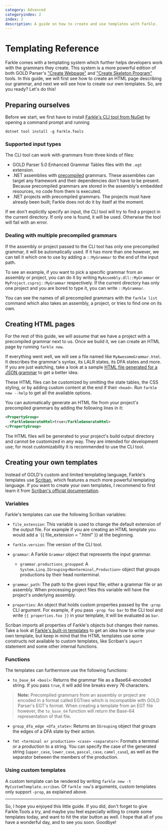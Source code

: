 ```yaml
---
category: Advanced
categoryindex: 2
index: 2
description: A guide on how to create and use templates with Farkle.
---
```

# Templating Reference

Farkle comes with a templating system which further helps developers work with the grammars they create. This system is a more powerful edition of both GOLD Parser's ["Create Webpage"][gold-webpage] and ["Create Skeleton Program"][gold-skeleton] tools. In this guide, we will first see how to create an HTML page describing our grammar, and next we will see how to create our own templates. So, are you ready? Let's do this!

## Preparing ourselves

Before we start, we first have to install [Farkle's CLI tool from NuGet][farkle-tools-nuget] by opening a command prompt and running

```
dotnet tool install -g Farkle.Tools
```

### Supported input types

The CLI tool can work with grammars from three kinds of files:

* GOLD Parser 5.0 Enhanced Grammar Tables files with the `.egt` extension.
* .NET assemblies with [precompiled](the-precompiler.html) grammars. These assemblies can target any framework and their dependencies don't have to be present. Because precompiled grammars are stored in the assembly's embedded resources, no code from them is executed.
* .NET projects with precompiled grammars. The projects must have already been built; Farkle does not do it by itself at the moment.

If we don't explicitly specify an input, the CLI tool will try to find a project in the current directory. If only one is found, it will be used. Otherwise the tool will fail with an error.

### Dealing with multiple precompiled grammars

If the assembly or project passed to the CLI tool has only one precompiled grammar, it will be automatically used. If it has more than one however, we can tell it which one to use by adding a `::MyGrammar` to the end of the input path.

To see an example, if you want to pick a specific grammar from an assembly or project, you can do it by writing `MyAssembly.dll::MyGrammar` or `MyProject.csproj::MyGrammar` respectively. If the current directory has only one project and you are bored to type it, you can write `::MyGrammar`.

You can see the names of all precompiled grammars with the `farkle list` command which also takes an assembly, a project, or tries to find one on its own.

## Creating HTML pages

For the rest of this guide, we will assume that we have a project with a precompiled grammar next to us. Once we build it, we can create an HTML page by running `farkle new`.

If everything went well, we will see a file named like `MyAwesomeGrammar.html`. It describes the grammar's syntax, its LALR states, its DFA states and more. If you are just watching, take a look at a sample [HTML file generated for a JSON grammar](JSON-generated.html) to get a better idea.

These HTML files can be customized by omitting the state tables, the CSS styling, or by adding custom content at the end if their `<head>`. Run `farkle new --help` to get all the available options.

You can automatically generate an HTML file from your project's precompiled grammars by adding the following lines in it:

``` xml
<PropertyGroup>
  <FarkleGenerateHtml>true</FarkleGenerateHtml>
</PropertyGroup>
```

The HTML files will be generated to your project's build output directory and cannot be customized in any way. They are intended for development use; for most customizability it is recommended to use the CLI tool.

## Creating your own templates

Instead of GOLD's custom and limited templating language, Farkle's templates use [Scriban], which features a much more powerful templating language. If you want to create your own templates, I recommend to first learn it from [Scriban's official documentation][scriban-doc].

### Variables

Farkle's templates can use the following Scriban variables:

* `file_extension`: This variable is used to change the default extension of the output file. For example if you are creating an HTML template you would add a `{{ file_extension = ".html" }} at the beginning.

* `farkle.version`: The version of the CLI tool.

* `grammar`: A Farkle `Grammar` object that represents the input grammar.

  * `grammar.productions_groupped`: A `System.Linq.IGrouping<Nonterminal,Production>` object that groups productions by their head nonterminal.

* `grammar_path`: The path to the given input file; either a grammar file or an assembly. When processing project files this variable will have the project's underlying assembly.

* `properties`: An object that holds custom properties passed by the `-prop` CLI argument. For example, if you pass `-prop foo bar` to the CLI tool and write `{{ properties.foo }}` in your template, it will be evaluated as `bar`.

Scriban imports all properties of Farkle's objects but changes their names. Take a look at [Farkle's built-in templates][builtin-templates] to get an idea how to write your own template, but keep in mind that the HTML templates use some constructs not available to custom templates, like Scriban's `import` statement and some other internal functions.

### Functions

The templates can furthermore use the following functions:

* `to_base_64 <bool>`: Returns the grammar file as a Base64-encoded string. If you pass `true`, it will add line breaks every 76 characters.

> __Note:__ Precompiled grammars from an assembly or project are encoded in a format called EGTneo which is incompatible with GOLD Parser's EGT's format. When creating a template from an EGT file however, the `to_base_64` function will return the Base-64 representation of that file.

* `group_dfa_edge <dfa_state>`: Returns an `IGrouping` object that groups the edges of a DFA state by their action.

* `fmt <terminal or production> <case> <separator>`: Formats a terminal or a production to a string. You can specify the case of the generated string (`upper_case`, `lower_case`, `pascal_case`, `camel_case`), as well as the separator between the members of the production.

### Using custom templates

A custom template can be rendered by writing `farkle new -t MyCustomTemplate.scriban`. Of `farkle new`'s arguments, custom templates only support `-prop`, as explained above.

---

So, I hope you enjoyed this little guide. If you did, don't forget to give Farkle.Tools a try, and maybe you feel especially willing to create some templates today, and want to hit the star button as well. I hope that all of you have a wonderful day, and to see you soon. Goodbye!

[gold-webpage]: http://www.goldparser.org/doc/builder-cmd/goldwebpage.htm
[gold-skeleton]: http://www.goldparser.org/doc/builder-cmd/goldprog.htm
[scriban]: https://github.com/scriban/scriban
[scriban-doc]: https://github.com/scriban/scriban/blob/master/doc/language.md
[builtin-templates]: https://github.com/teo-tsirpanis/Farkle/tree/mainstream/src/Farkle.Tools.Shared/builtin-templates
[farkle-tools-nuget]: https://nuget.org/packages/Farkle.Tools
